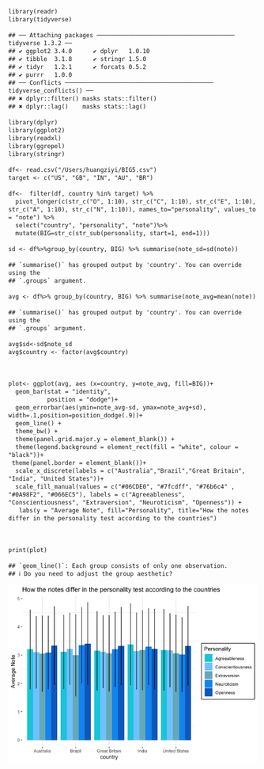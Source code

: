     library(readr)
    library(tidyverse)

    ## ── Attaching packages ─────────────────────────────────────── tidyverse 1.3.2 ──
    ## ✔ ggplot2 3.4.0      ✔ dplyr   1.0.10
    ## ✔ tibble  3.1.8      ✔ stringr 1.5.0 
    ## ✔ tidyr   1.2.1      ✔ forcats 0.5.2 
    ## ✔ purrr   1.0.0      
    ## ── Conflicts ────────────────────────────────────────── tidyverse_conflicts() ──
    ## ✖ dplyr::filter() masks stats::filter()
    ## ✖ dplyr::lag()    masks stats::lag()

    library(dplyr)
    library(ggplot2)
    library(readxl)
    library(ggrepel)
    library(stringr)

    df<- read.csv("/Users/huangziyi/BIG5.csv")
    target <- c("US", "GB", "IN", "AU", "BR")

    df<-  filter(df, country %in% target) %>%
      pivot_longer(c(str_c("O", 1:10), str_c("C", 1:10), str_c("E", 1:10), str_c("A", 1:10), str_c("N", 1:10)), names_to="personality", values_to = "note") %>%
      select("country", "personality", "note")%>%
      mutate(BIG=str_c(str_sub(personality, start=1, end=1))) 

    sd <- df%>%group_by(country, BIG) %>% summarise(note_sd=sd(note))

    ## `summarise()` has grouped output by 'country'. You can override using the
    ## `.groups` argument.

    avg <- df%>% group_by(country, BIG) %>% summarise(note_avg=mean(note))

    ## `summarise()` has grouped output by 'country'. You can override using the
    ## `.groups` argument.

    avg$sd<-sd$note_sd
    avg$country <- factor(avg$country)



    plot<- ggplot(avg, aes (x=country, y=note_avg, fill=BIG))+
      geom_bar(stat = "identity",
               position = "dodge")+
      geom_errorbar(aes(ymin=note_avg-sd, ymax=note_avg+sd), width=.1,position=position_dodge(.9))+
      geom_line() +
      theme_bw() +
      theme(panel.grid.major.y = element_blank()) +
      theme(legend.background = element_rect(fill = "white", colour = "black"))+
     theme(panel.border = element_blank())+
      scale_x_discrete(labels = c("Australia","Brazil","Great Britain", "India", "United States"))+
      scale_fill_manual(values = c("#06CDE0", "#7fcdff", "#76b6c4" , "#0A98F2", "#066EC5"), labels = c("Agreeableness", "Conscientiousness", "Extraversion", "Neuroticism", "Openness")) +
       labs(y = "Average Note", fill="Personality", title="How the notes differ in the personality test according to the countries") 
      
      

    print(plot)

    ## `geom_line()`: Each group consists of only one observation.
    ## ℹ Do you need to adjust the group aesthetic?

![](ZiyiSolutionfinal_files/figure-markdown_strict/unnamed-chunk-1-1.png)
